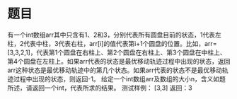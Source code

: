 # 题目
有一个int数组arr其中只含有1、2和3，分别代表所有圆盘目前的状态，1代表左柱，2代表中柱，3代表右柱，arr[i]的值代表第i+1个圆盘的位置。比如，arr=[3,3,2,1]，代表第1个圆盘在右柱上、第2个圆盘在右柱上、第3个圆盘在中柱上、第4个圆盘在左柱上。如果arr代表的状态是最优移动轨迹过程中出现的状态，返回arr这种状态是最优移动轨迹中的第几个状态。如果arr代表的状态不是最优移动轨迹过程中出现的状态，则返回-1。
给定一个int数组arr及数组的大小n，含义如题所述，请返回一个int，代表所求的结果。
测试样例：
[3,3]
返回：3

# 
